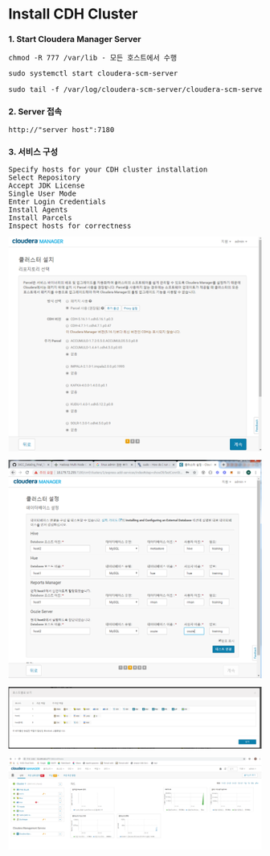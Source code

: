 # Install CDH Cluster

### 1. Start Cloudera Manager Server
<pre>
chmod -R 777 /var/lib - 모든 호스트에서 수행
</pre>

<pre>
sudo systemctl start cloudera-scm-server

sudo tail -f /var/log/cloudera-scm-server/cloudera-scm-server.log
</pre>

### 2. Server 접속
<pre>
http://"server_host":7180
</pre>


### 3. 서비스 구성

<pre>
Specify hosts for your CDH cluster installation
Select Repository
Accept JDK License
Single User Mode
Enter Login Credentials
Install Agents
Install Parcels
Inspect hosts for correctness
</pre>

![ex_screenshot](./111.PNG)

![ex_screenshot](./캡처_구성_new2.PNG)

![ex_screenshot](./클러스터구성.PNG)

![ex_screenshot](./success.PNG)
